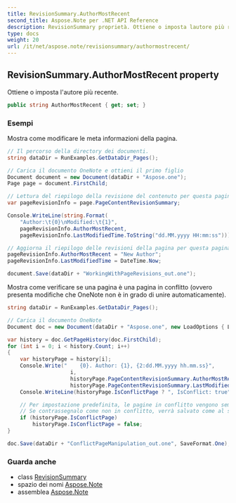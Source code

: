 ```yaml
---
title: RevisionSummary.AuthorMostRecent
second_title: Aspose.Note per .NET API Reference
description: RevisionSummary proprietà. Ottiene o imposta lautore più recente.
type: docs
weight: 20
url: /it/net/aspose.note/revisionsummary/authormostrecent/
---
```

## RevisionSummary.AuthorMostRecent property

Ottiene o imposta l'autore più recente.

```csharp
public string AuthorMostRecent { get; set; }
```

### Esempi

Mostra come modificare le meta informazioni della pagina.

```csharp
// Il percorso della directory dei documenti.
string dataDir = RunExamples.GetDataDir_Pages();

// Carica il documento OneNote e ottieni il primo figlio           
Document document = new Document(dataDir + "Aspose.one");
Page page = document.FirstChild;

// Lettura del riepilogo della revisione del contenuto per questa pagina
var pageRevisionInfo = page.PageContentRevisionSummary;

Console.WriteLine(string.Format(
    "Author:\t{0}\nModified:\t{1}",
    pageRevisionInfo.AuthorMostRecent,
    pageRevisionInfo.LastModifiedTime.ToString("dd.MM.yyyy HH:mm:ss")));

// Aggiorna il riepilogo delle revisioni della pagina per questa pagina
pageRevisionInfo.AuthorMostRecent = "New Author";
pageRevisionInfo.LastModifiedTime = DateTime.Now;

document.Save(dataDir + "WorkingWithPageRevisions_out.one");
```

Mostra come verificare se una pagina è una pagina in conflitto (ovvero presenta modifiche che OneNote non è in grado di unire automaticamente).

```csharp
string dataDir = RunExamples.GetDataDir_Pages();

// Carica il documento OneNote
Document doc = new Document(dataDir + "Aspose.one", new LoadOptions { LoadHistory = true });

var history = doc.GetPageHistory(doc.FirstChild);
for (int i = 0; i < history.Count; i++)
{
    var historyPage = history[i];
    Console.Write("    {0}. Author: {1}, {2:dd.MM.yyyy hh.mm.ss}",
                    i,
                    historyPage.PageContentRevisionSummary.AuthorMostRecent,
                    historyPage.PageContentRevisionSummary.LastModifiedTime);
    Console.WriteLine(historyPage.IsConflictPage ? ", IsConflict: true" : string.Empty);

    // Per impostazione predefinita, le pagine in conflitto vengono semplicemente saltate al salvataggio.
    // Se contrassegnalo come non in conflitto, verrà salvato come al solito nella cronologia.
    if (historyPage.IsConflictPage)
        historyPage.IsConflictPage = false;
}

doc.Save(dataDir + "ConflictPageManipulation_out.one", SaveFormat.One);
```

### Guarda anche

* class [RevisionSummary](../)
* spazio dei nomi [Aspose.Note](../../revisionsummary/)
* assemblea [Aspose.Note](../../../)


